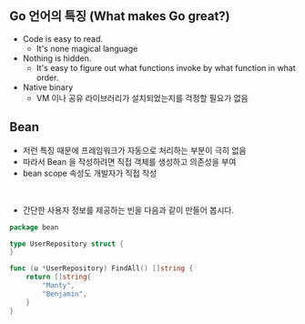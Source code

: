 ## Go 언어의 특징 (What makes Go great?)
* Code is easy to read.
  * It's none magical language
* Nothing is hidden.
  * It's easy to figure out what functions invoke by what function in what order.
* Native binary
  * VM 이나 공유 라이브러리가 설치되었는지를 걱정할 필요가 없음

## Bean
* 저런 특징 때문에 프레임워크가 자동으로 처리하는 부분이 극히 없음
* 따라서 Bean 을 작성하려면 직접 객체를 생성하고 의존성을 부여
* bean scope 속성도 개발자가 직접 작성
<br />

* 간단한 사용자 정보를 제공하는 빈을 다음과 같이 만들어 봅시다.


```go
package bean

type UserRepository struct {
}

func (u *UserRepository) FindAll() []string {
	return []string{
		"Manty",
		"Benjamin",
	}
}
```

